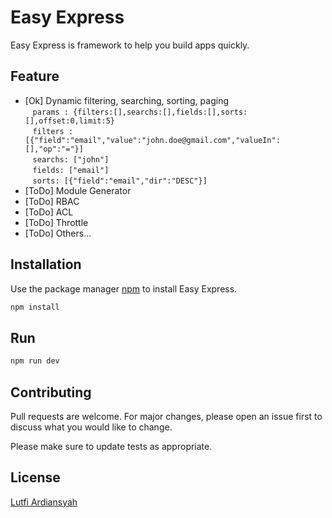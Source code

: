 # Easy Express

Easy Express is framework to help you build apps quickly.

## Feature

- [Ok] Dynamic filtering, searching, sorting, paging\
  &nbsp;&nbsp;&nbsp;`params : {filters:[],searchs:[],fields:[],sorts:[],offset:0,limit:5}`\
  &nbsp;&nbsp;&nbsp;`filters : [{"field":"email","value":"john.doe@gmail.com","valueIn":[],"op":"="}]`\
  &nbsp;&nbsp;&nbsp;`searchs: ["john"]`\
  &nbsp;&nbsp;&nbsp;`fields: ["email"]`\
  &nbsp;&nbsp;&nbsp;`sorts: [{"field":"email","dir":"DESC"}]`
- [ToDo] Module Generator
- [ToDo] RBAC
- [ToDo] ACL
- [ToDo] Throttle
- [ToDo] Others...

## Installation

Use the package manager [npm](https://nodejs.org/en/) to install Easy Express.

```bash
npm install
```

## Run

```bash
npm run dev
```

## Contributing

Pull requests are welcome. For major changes, please open an issue first to discuss what you would like to change.

Please make sure to update tests as appropriate.

## License

[Lutfi Ardiansyah](https://lutfi-ardiansyah.my.id/)
